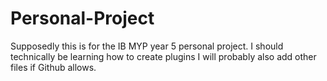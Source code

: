 # Personal-Project
Supposedly this is for the IB MYP year 5 personal project. 
I should technically be learning how to create plugins
I will probably also add other files if Github allows.
